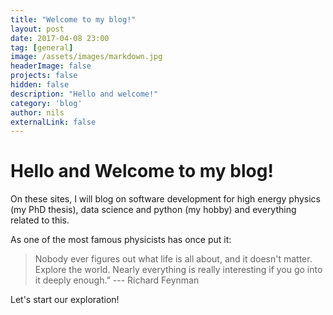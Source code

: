 ```yaml
---
title: "Welcome to my blog!"
layout: post
date: 2017-04-08 23:00
tag: [general]
image: /assets/images/markdown.jpg
headerImage: false
projects: false
hidden: false
description: "Hello and welcome!"
category: 'blog'
author: nils
externalLink: false
---
```


# Hello and Welcome to my blog!

On these sites, I will blog on software development for high energy physics (my PhD thesis),
data science and python (my hobby) and everything related to this.

As one of the most famous physicists has once put it:

> Nobody ever figures out what life is all about, and it doesn't matter.
> Explore the world. Nearly everything is really interesting if you go into it deeply enough.”
--- Richard Feynman

Let's start our exploration!